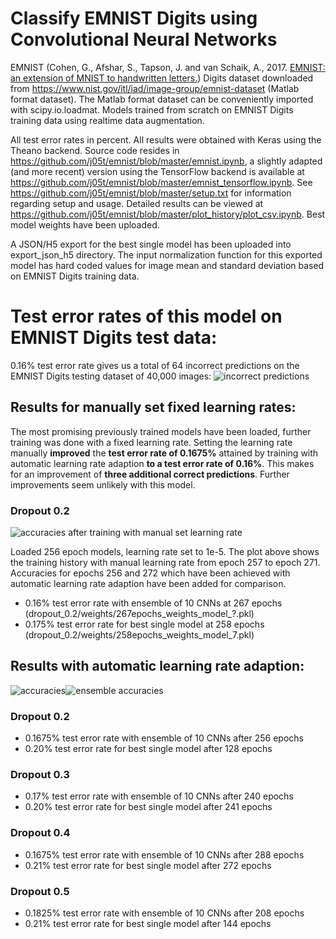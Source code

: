 # Classify EMNIST Digits using Convolutional Neural Networks
EMNIST (Cohen, G., Afshar, S., Tapson, J. and van Schaik, A., 2017. [EMNIST: an extension of MNIST to handwritten letters.]( https://arxiv.org/abs/1702.05373)) Digits dataset downloaded from https://www.nist.gov/itl/iad/image-group/emnist-dataset (Matlab format dataset). The Matlab format dataset can be conveniently imported with scipy.io.loadmat.
Models trained from scratch on EMNIST Digits training data using realtime data augmentation. 

All test error rates in percent. All results were obtained with Keras using the Theano backend. Source code resides in https://github.com/j05t/emnist/blob/master/emnist.ipynb, a slightly adapted (and more recent) version using the TensorFlow backend is available at https://github.com/j05t/emnist/blob/master/emnist_tensorflow.ipynb. See https://github.com/j05t/emnist/blob/master/setup.txt for information regarding setup and usage. Detailed results can be viewed at https://github.com/j05t/emnist/blob/master/plot_history/plot_csv.ipynb. Best model weights have been uploaded. 

A JSON/H5 export for the best single model has been uploaded into export_json_h5 directory. The input normalization function for this exported model has hard coded values for image mean and standard deviation based on EMNIST Digits training data.
# Test error rates of this model on EMNIST Digits test data:
0.16% test error rate gives us a total of 64 incorrect predictions on the EMNIST Digits testing dataset of 40,000 images:
![incorrect predictions](incorrect_predictions_emnist.png)

## Results for manually set fixed learning rates:
The most promising previously trained models have been loaded, further training was done with a fixed learning rate. Setting the learning rate manually __improved__ the __test error rate of 0.1675%__ attained by training with automatic learning rate adaption __to a test error rate of 0.16%__. This makes for an improvement of __three additional correct predictions__. Further improvements seem unlikely with this model.
### Dropout 0.2
![accuracies after training with manual set learning rate](plot_history/accuracies_manual_lr.png)

Loaded 256 epoch models, learning rate set to 1e-5. The plot above shows the training history with manual learning rate  from epoch 257 to epoch 271. Accuracies for epochs 256 and 272 which have been achieved with automatic learning rate adaption have been added for comparison.
* 0.16% test error rate with ensemble of 10 CNNs at 267 epochs (dropout_0.2/weights/267epochs_weights_model_?.pkl)
* 0.175% test error rate for best single model at 258 epochs (dropout_0.2/weights/258epochs_weights_model_7.pkl)

## Results with automatic learning rate adaption:
![accuracies](plot_history/accuracy.png)![ensemble accuracies](plot_history/accuracy_ensembles.png)

### Dropout 0.2
* 0.1675% test error rate with ensemble of 10 CNNs after 256 epochs
* 0.20% test error rate for best single model after 128 epochs

### Dropout 0.3
* 0.17% test error rate with ensemble of 10 CNNs after 240 epochs
* 0.20% test error rate for best single model after 241 epochs

### Dropout 0.4
* 0.1675% test error rate with ensemble of 10 CNNs after 288 epochs
* 0.21% test error rate for best single model after 272 epochs

### Dropout 0.5
* 0.1825% test error rate with ensemble of 10 CNNs after 208 epochs
* 0.21% test error rate for best single model after 144 epochs
